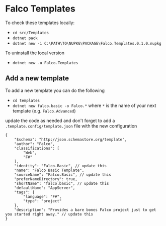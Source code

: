 # Falco Templates

To check these templates locally:

- `cd src/Templates`
- `dotnet pack`
- `dotnet new -i C:\PATH\TO\NUPKG\PACKAGE\Falco.Templates.0.1.0.nupkg`

To uninstall the local version

- `dotnet new -u Falco.Templates`


## Add a new template
To add a new template you can do the following

- `cd templates`
- `dotnet new falco.basic -o Falco.*` where `*` is the name of your next template (e.g. `Falco.Advanced`)

update the code as needed and don't forget to add a `.template.config/template.json` file with the new configuration

```jsonc
{
    "$schema": "http://json.schemastore.org/template",
    "author": "Falco",
    "classifications": [
        "Web",
        "F#"
    ],
    "identity": "Falco.Basic", // update this
    "name": "Falco Basic Template",
    "sourceName": "Falco.Basic", // update this
    "preferNameDirectory": true,
    "shortName": "falco.basic", // update this
    "defaultName": "AppServer",
    "tags": {
        "language": "F#",
        "type": "project"
    },
    "description": "Provides a bare bones Falco project just to get you started right away." // update this
}
```
